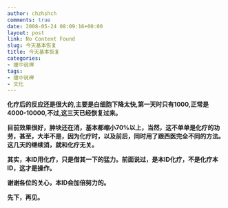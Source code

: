 ```yaml
---
author: chzhshch
comments: true
date: 2008-05-24 08:09:16+00:00
layout: post
link: No Content Found
slug: 今天基本恢复
title: 今天基本恢复
categories:
- 缠中说禅
tags:
- 缠中说禅
- 文化
---
```


			

**化疗后的反应还是很大的,主要是白细胞下降太快,第一天时只有1000,正常是4000-10000,不过,这三天已经恢复过来。**

**目前效果很好，肿块还在消，基本都缩小70%以上，当然，这不单单是化疗的功劳，甚至，大半不是，因为化疗时，以及前后，同时用了跟西医完全不同的方法。这几天的继续消，就和化疗无关。**

**其实，本ID用化疗，只是借其一下的猛力。前面说过，是本ID化疗，不是化疗本ID，这才是操作。**

**谢谢各位的关心，本ID会加倍努力的。**

**先下，再见。**

